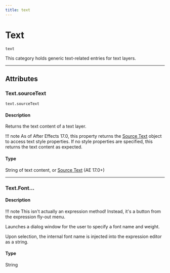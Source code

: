 ```yaml
---
title: text
---
```


# Text

`text`

This category holds generic text-related entries for text layers.

---

## Attributes

### Text.sourceText

`text.sourceText`

#### Description

Returns the text content of a text layer.

!!! note
    As of After Effects 17.0, this property returns the [Source Text](.././sourcetext) object to access text style properties. If no style properties are specified, this returns the text content as expected.

#### Type

String of text content, or [Source Text](.././sourcetext) (AE 17.0+)

---

### Text.Font...

#### Description

!!! note
    This isn't actually an expression method! Instead, it's a button from the expression fly-out menu.

Launches a dialog window for the user to specify a font name and weight.

Upon selection, the internal font name is injected into the expression editor as a string.

#### Type

String
